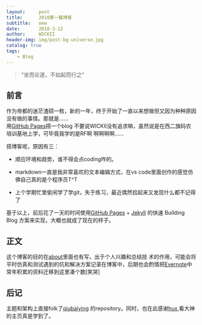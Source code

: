```yaml
---
layout:     post
title:      2018第一篇博客
subtitle:   new
date:       2018-3-12
author:     WICKII
header-img: img/post-bg-universe.jpg
catalog: true
tags:
    - Blog
---
```

> "坐而论道，不如起而行之"

## 前言
作为帝都的迷茫渣硕一枚，新的一年，终于开始了一直以来想做但又因为种种原因没有做的事情。那就是......  
用[GitHub Pages](https://pages.github.com/)搭一个blog 
不要说WICKII没有追求嘛，虽然说是在西二旗码农培训基地上学，可毕竟我学的是RF啊 啊啊啊啊......  

搭博客呢，原因有三：  

  
- 顺应环境和趋势，谁不得会点coding咋的。
 
- markdown一直是我非常喜欢的文本编辑方式，在vs code里面创作的感觉仿佛自己真的是个程序员T^T

- 上个学期忙里偷闲学了学git，失于练习，最近偶然拾起来又发现什么都不记得了

基于以上，前后花了一天的时间使用[GitHub Pages](https://pages.github.com/) + [Jekyll](http://jekyllrb.com/) 的快速 Building Blog 方案来实现，大概也就成了现在的样子。


## 正文
这个博客的目的在[about](https://wickii.github.io/about/)里面也有写，出于个人兴趣和总结技
术的作用，可能会将平时仿真和测试遇到的坑和解决方案记录在博客中，后期也会酌情把[Evernote](https://evernote.com/intl/zh-cn/)中常年积累的资料迁移到这里凑个数[笑哭]


## 后记
主题和架构上直接folk了[qiubaiying](https://github.com/qiubaiying/qiubaiying.github.io)
的repository。同时，也在此感谢[hux](https://github.com/Huxpro),看大神的主页真是学到了。









